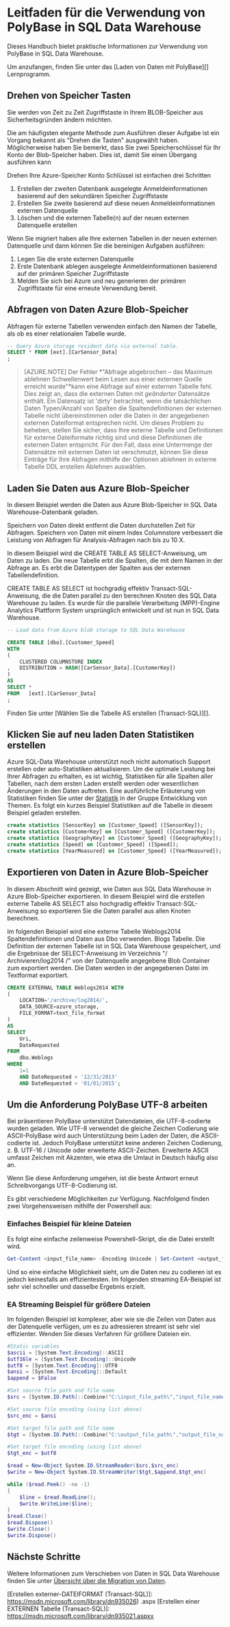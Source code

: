 <properties
   pageTitle="Leitfaden für die Verwendung von PolyBase in SQL Data Warehouse | Microsoft Azure"
   description="Richtlinien und Empfehlungen für PolyBase in SQL Data Warehouse Szenarien verwenden."
   services="sql-data-warehouse"
   documentationCenter="NA"
   authors="ckarst"
   manager="barbkess"
   editor=""/>

<tags
   ms.service="sql-data-warehouse"
   ms.devlang="NA"
   ms.topic="article"
   ms.tgt_pltfrm="NA"
   ms.workload="data-services"
   ms.date="06/30/2016"
   ms.author="cakarst;barbkess;sonyama"/>


# <a name="guide-for-using-polybase-in-sql-data-warehouse"></a>Leitfaden für die Verwendung von PolyBase in SQL Data Warehouse

Dieses Handbuch bietet praktische Informationen zur Verwendung von PolyBase in SQL Data Warehouse.

Um anzufangen, finden Sie unter das [Laden von Daten mit PolyBase][] Lernprogramm.


## <a name="rotating-storage-keys"></a>Drehen von Speicher Tasten

Sie werden von Zeit zu Zeit Zugriffstaste in Ihrem BLOB-Speicher aus Sicherheitsgründen ändern möchten.

Die am häufigsten elegante Methode zum Ausführen dieser Aufgabe ist ein Vorgang bekannt als "Drehen die Tasten" ausgewählt haben. Möglicherweise haben Sie bemerkt, dass Sie zwei Speicherschlüssel für Ihr Konto der Blob-Speicher haben. Dies ist, damit Sie einen Übergang ausführen kann

Drehen Ihre Azure-Speicher Konto Schlüssel ist einfachen drei Schritten

1. Erstellen der zweiten Datenbank ausgelegte Anmeldeinformationen basierend auf den sekundären Speicher Zugriffstaste
2. Erstellen Sie zweite basierend auf diese neuen Anmeldeinformationen externen Datenquelle
3. Löschen und die externen Tabelle(n) auf der neuen externen Datenquelle erstellen

Wenn Sie migriert haben alle Ihre externen Tabellen in der neuen externen Datenquelle und dann können Sie die bereinigen Aufgaben ausführen:

1. Legen Sie die erste externen Datenquelle
2. Erste Datenbank ablegen ausgelegte Anmeldeinformationen basierend auf der primären Speicher Zugriffstaste
3. Melden Sie sich bei Azure und neu generieren der primären Zugriffstaste für eine erneute Verwendung bereit.

## <a name="query-azure-blob-storage-data"></a>Abfragen von Daten Azure Blob-Speicher
Abfragen für externe Tabellen verwenden einfach den Namen der Tabelle, als ob es einer relationalen Tabelle wurde.

```sql
-- Query Azure storage resident data via external table.
SELECT * FROM [ext].[CarSensor_Data]
;
```

> [AZURE.NOTE] Der Fehler *"Abfrage abgebrochen – das Maximum ablehnen Schwellenwert beim Lesen aus einer externen Quelle erreicht wurde"*kann eine Abfrage auf einer externen Tabelle fehl. Dies zeigt an, dass die externen Daten mit *geänderter* Datensätze enthält. Ein Datensatz ist 'dirty' betrachtet, wenn die tatsächlichen Daten Typen/Anzahl von Spalten die Spaltendefinitionen der externen Tabelle nicht übereinstimmen oder die Daten in der angegebenen externen Dateiformat entsprechen nicht. Um dieses Problem zu beheben, stellen Sie sicher, dass Ihre externe Tabelle und Definitionen für externe Dateiformate richtig sind und diese Definitionen die externen Daten entspricht. Für den Fall, dass eine Untermenge der Datensätze mit externen Daten ist verschmutzt, können Sie diese Einträge für Ihre Abfragen mithilfe der Optionen ablehnen in externe Tabelle DDL erstellen Ablehnen auswählen.


## <a name="load-data-from-azure-blob-storage"></a>Laden Sie Daten aus Azure Blob-Speicher
In diesem Beispiel werden die Daten aus Azure Blob-Speicher in SQL Data Warehouse-Datenbank geladen.

Speichern von Daten direkt entfernt die Daten durchstellen Zeit für Abfragen. Speichern von Daten mit einem Index Columnstore verbessert die Leistung von Abfragen für Analysis-Abfragen nach bis zu 10 X.

In diesem Beispiel wird die CREATE TABLE AS SELECT-Anweisung, um Daten zu laden. Die neue Tabelle erbt die Spalten, die mit dem Namen in der Abfrage an. Es erbt die Datentypen der Spalten aus der externen Tabellendefinition.

CREATE TABLE AS SELECT ist hochgradig effektiv Transact-SQL-Anweisung, die die Daten parallel zu den berechnen Knoten des SQL Data Warehouse zu laden.  Es wurde für die parallele Verarbeitung (MPP)-Engine Analytics Plattform System ursprünglich entwickelt und ist nun in SQL Data Warehouse.

```sql
-- Load data from Azure blob storage to SQL Data Warehouse

CREATE TABLE [dbo].[Customer_Speed]
WITH
(   
    CLUSTERED COLUMNSTORE INDEX
,   DISTRIBUTION = HASH([CarSensor_Data].[CustomerKey])
)
AS
SELECT *
FROM   [ext].[CarSensor_Data]
;
```

Finden Sie unter [Wählen Sie die Tabelle AS erstellen (Transact-SQL)][].

## <a name="create-statistics-on-newly-loaded-data"></a>Klicken Sie auf neu laden Daten Statistiken erstellen

Azure SQL-Data Warehouse unterstützt noch nicht automatisch Support erstellen oder auto-Statistiken aktualisieren.  Um die optimale Leistung bei Ihrer Abfragen zu erhalten, es ist wichtig, Statistiken für alle Spalten aller Tabellen, nach dem ersten Laden erstellt werden oder wesentlichen Änderungen in den Daten auftreten.  Eine ausführliche Erläuterung von Statistiken finden Sie unter der [Statistik][] in der Gruppe Entwicklung von Themen.  Es folgt ein kurzes Beispiel Statistiken auf die Tabelle in diesem Beispiel geladen erstellen.

```sql
create statistics [SensorKey] on [Customer_Speed] ([SensorKey]);
create statistics [CustomerKey] on [Customer_Speed] ([CustomerKey]);
create statistics [GeographyKey] on [Customer_Speed] ([GeographyKey]);
create statistics [Speed] on [Customer_Speed] ([Speed]);
create statistics [YearMeasured] on [Customer_Speed] ([YearMeasured]);
```

## <a name="export-data-to-azure-blob-storage"></a>Exportieren von Daten in Azure Blob-Speicher
In diesem Abschnitt wird gezeigt, wie Daten aus SQL Data Warehouse in Azure Blob-Speicher exportieren. In diesem Beispiel wird die erstellen externe Tabelle AS SELECT also hochgradig effektiv Transact-SQL-Anweisung so exportieren Sie die Daten parallel aus allen Knoten berechnen.

Im folgenden Beispiel wird eine externe Tabelle Weblogs2014 Spaltendefinitionen und Daten aus Dbo verwenden. Blogs Tabelle. Die Definition der externen Tabelle ist in SQL Data Warehouse gespeichert, und die Ergebnisse der SELECT-Anweisung im Verzeichnis "/ Archivieren/log2014 /" von der Datenquelle angegebene Blob Container zum exportiert werden. Die Daten werden in der angegebenen Datei im Textformat exportiert.

```sql
CREATE EXTERNAL TABLE Weblogs2014 WITH
(
    LOCATION='/archive/log2014/',
    DATA_SOURCE=azure_storage,
    FILE_FORMAT=text_file_format
)
AS
SELECT
    Uri,
    DateRequested
FROM
    dbo.Weblogs
WHERE
    1=1
    AND DateRequested > '12/31/2013'
    AND DateRequested < '01/01/2015';
```


## <a name="working-around-the-polybase-utf-8-requirement"></a>Um die Anforderung PolyBase UTF-8 arbeiten
Bei präsentieren PolyBase unterstützt Datendateien, die UTF-8-codierte wurden geladen. Wie UTF-8 verwendet die gleiche Zeichen Codierung wie ASCII-PolyBase wird auch Unterstützung beim Laden der Daten, die ASCII-codierte ist. Jedoch PolyBase unterstützt keine anderen Zeichen Codierung, z. B. UTF-16 / Unicode oder erweiterte ASCII-Zeichen. Erweiterte ASCII umfasst Zeichen mit Akzenten, wie etwa die Umlaut in Deutsch häufig also an.

Wenn Sie diese Anforderung umgehen, ist die beste Antwort erneut Schreibvorgangs UTF-8-Codierung ist.

Es gibt verschiedene Möglichkeiten zur Verfügung. Nachfolgend finden zwei Vorgehensweisen mithilfe der Powershell aus:

### <a name="simple-example-for-small-files"></a>Einfaches Beispiel für kleine Dateien

Es folgt eine einfache zeilenweise Powershell-Skript, die die Datei erstellt wird.

```PowerShell
Get-Content <input_file_name> -Encoding Unicode | Set-Content <output_file_name> -Encoding utf8
```

Und so eine einfache Möglichkeit sieht, um die Daten neu zu codieren ist es jedoch keinesfalls am effizientesten. Im folgenden streaming EA-Beispiel ist sehr viel schneller und dasselbe Ergebnis erzielt.

### <a name="io-streaming-example-for-larger-files"></a>EA Streaming Beispiel für größere Dateien

Im folgenden Beispiel ist komplexer, aber wie sie die Zeilen von Daten aus der Datenquelle verfügen, um es zu adressieren streamt ist sehr viel effizienter. Wenden Sie dieses Verfahren für größere Dateien ein.

```PowerShell
#Static variables
$ascii = [System.Text.Encoding]::ASCII
$utf16le = [System.Text.Encoding]::Unicode
$utf8 = [System.Text.Encoding]::UTF8
$ansi = [System.Text.Encoding]::Default
$append = $False

#Set source file path and file name
$src = [System.IO.Path]::Combine("C:\input_file_path\","input_file_name.txt")

#Set source file encoding (using list above)
$src_enc = $ansi

#Set target file path and file name
$tgt = [System.IO.Path]::Combine("C:\output_file_path\","output_file_name.txt")

#Set target file encoding (using list above)
$tgt_enc = $utf8

$read = New-Object System.IO.StreamReader($src,$src_enc)
$write = New-Object System.IO.StreamWriter($tgt,$append,$tgt_enc)

while ($read.Peek() -ne -1)
{
    $line = $read.ReadLine();
    $write.WriteLine($line);
}
$read.Close()
$read.Dispose()
$write.Close()
$write.Dispose()
```

## <a name="next-steps"></a>Nächste Schritte
Weitere Informationen zum Verschieben von Daten in SQL Data Warehouse finden Sie unter [Übersicht über die Migration von Daten][].

<!--Image references-->

<!--Article references-->
[Load data with bcp]: ./sql-data-warehouse-load-with-bcp.md
[Laden Sie die Daten mit PolyBase]: ./sql-data-warehouse-get-started-load-with-polybase.md
[Statistik]: ./sql-data-warehouse-tables-statistics.md
[Übersicht über die Migration von Daten]: ./sql-data-warehouse-overview-migrate.md

<!--MSDN references-->
[supported source/sink]: https://msdn.microsoft.com/library/dn894007.aspx
[copy activity]: https://msdn.microsoft.com/library/dn835035.aspx
[SQL Server destination adapter]: https://msdn.microsoft.com/library/ms141095.aspx
[SSIS]: https://msdn.microsoft.com/library/ms141026.aspx

[CREATE EXTERNAL DATA SOURCE (Transact-SQL)]: https://msdn.microsoft.com/library/dn935022.aspx
[Erstellen externer-DATEIFORMAT (Transact-SQL)]: https://msdn.microsoft.com/library/dn935026) .aspx [Erstellen einer EXTERNEN Tabelle (Transact-SQL)]: https://msdn.microsoft.com/library/dn935021.aspxx

[DROP EXTERNAL DATA SOURCE (Transact-SQL)]: https://msdn.microsoft.com/library/mt146367.aspx
[DROP EXTERNAL FILE FORMAT (Transact-SQL)]: https://msdn.microsoft.com/library/mt146379.aspx
[DROP EXTERNAL TABLE (Transact-SQL)]: https://msdn.microsoft.com/library/mt130698.aspx

[Erstellen Sie die Tabelle AS SELECT (Transact-SQL)]: https://msdn.microsoft.com/library/mt204041.aspx
[INSERT...SELECT (Transact-SQL)]: https://msdn.microsoft.com/library/ms174335.aspx
[CREATE MASTER KEY (Transact-SQL)]: https://msdn.microsoft.com/library/ms174382.aspx
[CREATE CREDENTIAL (Transact-SQL)]: https://msdn.microsoft.com/library/ms189522.aspx
[CREATE DATABASE SCOPED CREDENTIAL (Transact-SQL)]: https://msdn.microsoft.com/library/mt270260.aspx
[DROP CREDENTIAL (Transact-SQL)]: https://msdn.microsoft.com/library/ms189450.aspx

<!-- External Links -->
